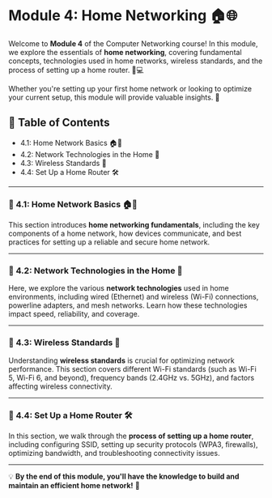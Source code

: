 # Module 4: Home Networking 🏠🌐

Welcome to **Module 4** of the Computer Networking course! In this module, we explore the essentials of **home networking**, covering fundamental concepts, technologies used in home networks, wireless standards, and the process of setting up a home router. 🏡💻  

Whether you're setting up your first home network or looking to optimize your current setup, this module will provide valuable insights. 🚀  

## 📑 Table of Contents  

- 4.1: Home Network Basics 🏠🔌
- 4.2: Network Technologies in the Home 📡
- 4.3: Wireless Standards 📶
- 4.4: Set Up a Home Router 🛠️ 

---

### 🔹 4.1: Home Network Basics 🏠🔌  

This section introduces **home networking fundamentals**, including the key components of a home network, how devices communicate, and best practices for setting up a reliable and secure home network.  

---

### 🔹 4.2: Network Technologies in the Home 📡  

Here, we explore the various **network technologies** used in home environments, including wired (Ethernet) and wireless (Wi-Fi) connections, powerline adapters, and mesh networks. Learn how these technologies impact speed, reliability, and coverage.  

---

### 🔹 4.3: Wireless Standards 📶  

Understanding **wireless standards** is crucial for optimizing network performance. This section covers different Wi-Fi standards (such as Wi-Fi 5, Wi-Fi 6, and beyond), frequency bands (2.4GHz vs. 5GHz), and factors affecting wireless connectivity.  

---

### 🔹 4.4: Set Up a Home Router 🛠️  

In this section, we walk through the **process of setting up a home router**, including configuring SSID, setting up security protocols (WPA3, firewalls), optimizing bandwidth, and troubleshooting connectivity issues.  

---

💡 **By the end of this module, you'll have the knowledge to build and maintain an efficient home network!** 🚀  
